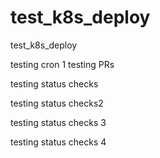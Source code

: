 # test_k8s_deploy
test_k8s_deploy

testing cron 1
testing PRs

testing status checks

testing status checks2


testing status checks 3

testing status checks 4
